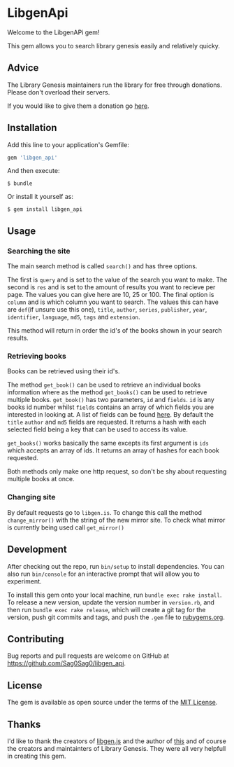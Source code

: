 # LibgenApi

Welcome to the LibgenAPi gem!

This gem allows you to search library genesis easily and relatively quicky.

## Advice

The Library Genesis maintainers run the library for free through donations. 
Please don't overload their servers.

If you would like to give them a donation go [here](http://gen.lib.rus.ec/donate).

## Installation

Add this line to your application's Gemfile:

```ruby
gem 'libgen_api'
```

And then execute:

    $ bundle

Or install it yourself as:

    $ gem install libgen_api

## Usage
### Searching the site
The main search method is called `search()` and has three options.

The first is `query` and is set to the value of the search you want to make.
The second is `res` and is set to the amount of results you want to recieve per page. The values you can give here are 10, 25 or 100.
The final option is `column` and is which column you want to search. The values this can have are `def`(if unsure use this one), `title`, `author`, `series`, `publisher`, `year`, `identifier`, `language`, `md5`, `tags` and `extension`.

This method will return in order the id's of the books shown in your search results.

### Retrieving books
Books can be retrieved using their id's.

The method `get_book()` can be used to retrieve an individual books information where as the method `get_books()` can be used to retrieve multiple books.
`get_book()` has two parameters, `id` and `fields`. `id` is any books id number whilst `fields` contains an array of which fields you are interested in looking at. A list of fields can be found [here](http://garbage.world/posts/libgen/). By default the `title` `author` and `md5` fields are requested. It returns a hash with each selected field being a key that can be used to access its value.

`get_books()` works basically the same excepts its first argument is `ids` which accepts an array of ids. It returns an array of hashes for each book requested.

Both methods only make one http request, so don't be shy about requesting multiple books at once.

### Changing site
By default requests go to `libgen.is`. To change this call the method `change_mirror()` with the string of the new mirror site. 
To check what mirror is currently being used call `get_mirror()`

## Development

After checking out the repo, run `bin/setup` to install dependencies. You can also run `bin/console` for an interactive prompt that will allow you to experiment.

To install this gem onto your local machine, run `bundle exec rake install`. To release a new version, update the version number in `version.rb`, and then run `bundle exec rake release`, which will create a git tag for the version, push git commits and tags, and push the `.gem` file to [rubygems.org](https://rubygems.org).

## Contributing

Bug reports and pull requests are welcome on GitHub at https://github.com/Sag0Sag0/libgen_api.

## License

The gem is available as open source under the terms of the [MIT License](https://opensource.org/licenses/MIT).

## Thanks

I'd like to thank the creators of [libgen.js](https://github.com/dunn/libgen.js/) and the author of [this](http://garbage.world/posts/libgen/) and of course the creators and maintainters of Library Genesis. They were all very helpfull in creating this gem.
